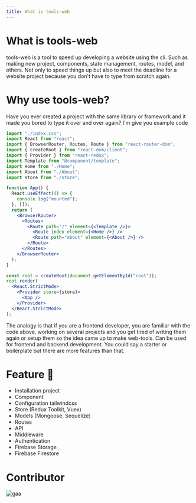 ```yaml
---
title: What is tools-web
---
```


# What is tools-web

tools-web is a tool to speed up developing a website using the cli. Such as making new project, components, state management, routes, model, and others.
Not only to speed things up but also to meet the deadline for a website project because you don't have to type from scratch again.

# Why use tools-web?

Have you ever created a project with the same library or framework and it made you bored to type it over and over again? I'm give you example code

```jsx
import "./index.css";
import React from "react";
import { BrowserRouter, Routes, Route } from "react-router-dom";
import { createRoot } from "react-dom/client";
import { Provider } from "react-redux";
import Template from "@component/template";
import Home from "./Home";
import About from "./About";
import store from "./store";

function App() {
  React.useEffect(() => {
    console.log("mounted");
  }, []);
  return (
    <BrowserRouter>
      <Routes>
        <Route path="/" element={<Template />}>
          <Route index element={<Home />} />
          <Route path="about" element={<About />} />
        </Route>
      </Routes>
    </BrowserRouter>
  );
}

const root = createRoot(document.getElementById("root"));
root.render(
  <React.StrictMode>
    <Provider store={store}>
      <App />
    </Provider>
  </React.StrictMode>
);
```

The analogy is that if you are a frontend developer, you are familiar with the code above. working on several projects and you get tired of writing them again or setup them so the idea came up to make web-tools. Can be used for frontend and backend development. You could say a starter or boilerplate but there are more features than that.

# Feature :tada:

- Installation project
- Component
- Configuration tailwindcss
- Store (Redux Toolkit, Vuex)
- Models (Mongoose, Sequelize)
- Routes
- API
- Middleware
- Authentication
- Firebase Storage
- Firebase Firestore

# Contributor

![gaa](https://avatars.githubusercontent.com/u/47508140?v=4)
